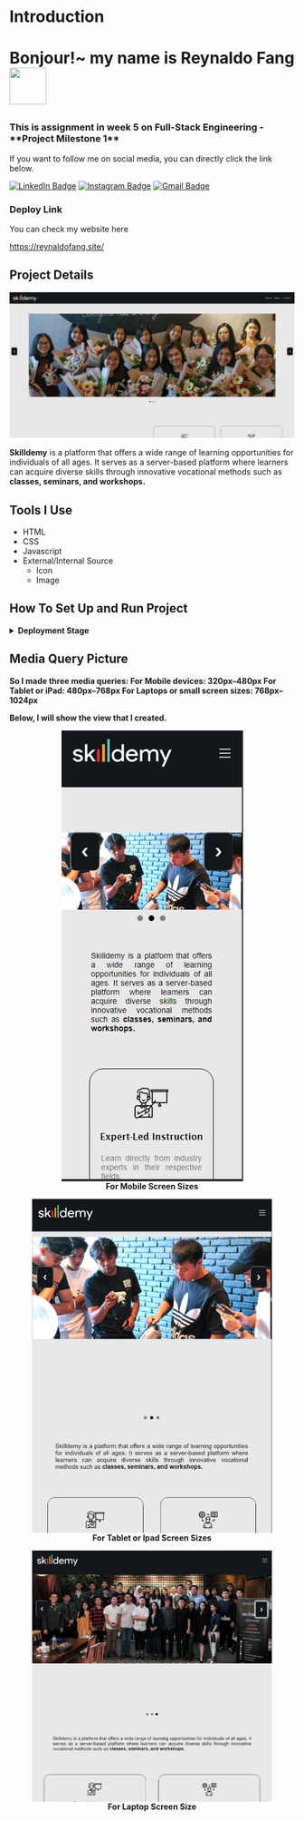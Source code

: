 # Introduction

<h1>Bonjour!~ my name is Reynaldo Fang <img src="https://media.tenor.com/VtFUW-durpoAAAAC/kururin-kuru-kuru.gif" width="65px" height="65px" /></h1>

<h3>This is assignment in week 5 on Full-Stack Engineering - **Project Milestone 1**</h3

If you want to follow me on social media, you can directly click the link below.

[![LinkedIn Badge](https://img.shields.io/badge/-Reynaldo_Fang-blue?style=flat&logo=linkedin)](https://www.linkedin.com/in/reynaldo-fang/)
[![Instagram Badge](https://img.shields.io/badge/-reynaldo.fang-white?style=flat&logo=instagram&logoColor=black&color=%2387ceeb)](https://www.instagram.com/reynaldo.fang/)
[![Gmail Badge](https://img.shields.io/badge/-reynaldofang02%40gmail.com-black?style=flat&logo=gmail&color=%23454c53)](mailto:reynaldofang02@gmail.com)


### Deploy Link

You can check my website here

https://reynaldofang.site/

## Project Details

![Skilldemy main](screenshot/skilldemy_main.png)

**Skilldemy** is a platform that offers a wide range of learning opportunities for individuals of all ages. It serves as a server-based platform where learners can acquire diverse skills through innovative vocational methods such as **classes, seminars, and workshops.**

## Tools I Use

- HTML
- CSS
- Javascript
- External/Internal Source
  - Icon
  - Image

## How To Set Up and Run Project

<details close>
<summary><b>Deployment Stage</summary>
<br>

### Buy Domain

**Step 1 :** First you have to buy a domain at [Niagahoster](https://www.niagahoster.co.id/)

![niaga_from](screenshot/niaga_front.png)

**Step 2 :** On the domain name, it's up to you to put the domain name according to your own needs.

![niaga_domain](screenshot/niaga_domain.png)

**Step 3 :** After choosing a domain name is done, make a payment.

![niaga_dashboard](screenshot/niaga_dashboard.png)

Now your domain arleady done.

### Deploy Your Website in Netfliy

**Step 1 :** Open **[Netlify](https://app.netlify.com/)** and Login.

![netlify_homepage](screenshot/netlfliy_homepage.png)

**Step 2 :** Go to tab **"Team Overiew"**

**Step 3 :** Click **"Add new Site"**

![netlify_dashboard](screenshot/net_dashboard.jpg)

**Step 4 :** Click **"Import an existing project"**

![netlify_save](screenshot/net_save.png)

**Step 5 :** Select your repository from Github

![netlify_repo](screenshot/net_repo.png)

**Step 6 :** Pick an Owner

**Step 7 :** Pick branch main

**Step 8 :** Click **Deploy Site**

![netlify_deploy](screenshot/net_deploy.png)

**Step 9 :** After you deploy, you will get the site name

**Step 10:** Click **Domain Settings**

![netlify_domain_setting](screenshot/net_domain.png)

**Step 11:** Choose the site name and Edit the site name

**Step 12:** Fill the site name and Click **Save**

![netlify_changesite](screenshot/net_changesite.png)

### Custom DNS

After you have done **Buy Domain & Set Up Netlify**, now we set up the Custom DNS.

**Step 1:** Login or create a new ID at [Cloudfare](https://www.cloudflare.com/).

**Step 2:** Enter the Domain that you bought in **Niagahoster**

![cloud_domain](screenshot/cloud_domain-2.png)

**Step 3 :** Go To DNS Tab - Click "Add Record"

![dnsrecord_setup](screenshot/cloud_addrecord.png)

**Step 4 :** Choose the type to **"CNAME"**

**Step 5 :** Name **@** 

**Step 6 :** Copy and Paste your **Netlify** Subdomain to Target & Click **Save**

![dnsrecord_newrecord](screenshot/dnsrecord_setup.png)

**Step 7:** Go To **"Domain Settings"** on **Netlify**.

![net_domainset](screenshot/net_domainset.png)

**Step 8:** Click **Add a domain**.

![net_adddomain](screenshot/net_adddomain.png)

**Step 9::** Enter your Custom Domain Name that you bought at **Niagahoster** and Click **Verify**.

![net_setupdomain](screenshot/net_setupdomain.png)

**Step 10 :** Done, your domain is now the main domain.

![primary_domain](screenshot/../img/primary_domain.png)

### Change Your Nameservers

Don't forget change your Nameserver value

**Step 1 :** Go To **Niagahoster** and Click **Kelola Layanan**.

![niaga_dashboard](screenshot/niaga_dashboard.png)

**Step 2 :** Go to tab Overview Domain and Click **Change Nameserver**.

![niaga_change](screenshot/niaga_change.png)

**Step 3 :** Go to **Cloudfare** DNS Tab and see Cloudfare Nameserver and copy server values.

![cloud_value](screenshot/cloud_value.png)

**Step 4 :** The value copied on **Cloudflare**, paste the value in Update Nameserver on **Niagahoster** and Click **Save**.

![niaga_update](iscreenshotmg/niaga_update.png)

Done Now Your Value Nameserver arleady change.

![niaga_value](screenshot/niaga_value.png)

### Website Launch

After we have done all the steps above, we wait for the nameserver status to be **active** on **Cloudflare**.

![cloud_active](screenshot/cloud_active.png)

or you can get notification in email, if server arleady **active**.

![cloud_email](screenshot/cloud_email.png)

</details>

## Media Query Picture

So I made three media queries:
**For Mobile devices: 320px–480px**
**For Tablet or iPad: 480px–768px**
**For Laptops or small screen sizes: 768px–1024px**

Below, I will show the view that I created.

<figure>
  <img src="screenshot/media_mobile.png" alt="mobile device" style="display:block; margin: 0px auto;">  
  <figcaption style="text-align: center;">For Mobile Screen Sizes </figcaption>
</figure>

<figure>
  <img src="screenshot/media_table.png" alt="table or ipad devices" style="display:block; margin: 0px auto;">  
  <figcaption style="text-align: center;">For Tablet or Ipad Screen Sizes </figcaption>
</figure>

<figure>
  <img src="screenshot/media_laptop.png" alt="laptop screen size" style="display:block; margin: 0px auto;">  
  <figcaption style="text-align: center;">For Laptop Screen Size </figcaption>
</figure>
